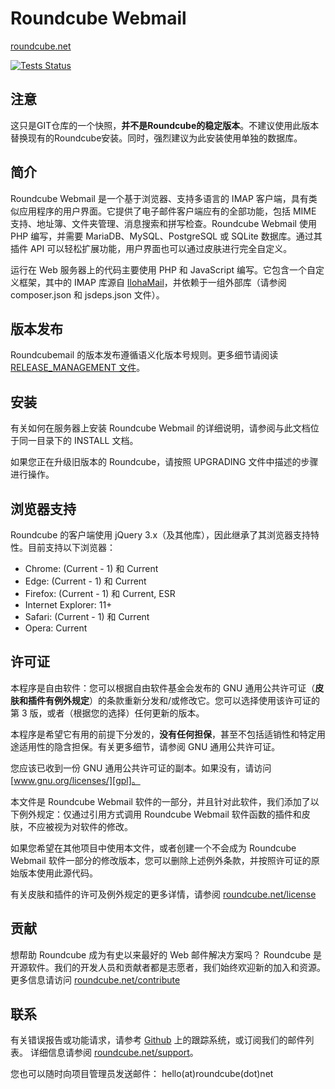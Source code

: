 Roundcube Webmail
=================
[roundcube.net](https://roundcube.net)

[![Tests Status](https://github.com/roundcube/roundcubemail/actions/workflows/tests.yml/badge.svg?branch=master)](https://github.com/roundcube/roundcubemail/actions/workflows/tests.yml)

注意
---------
这只是GIT仓库的一个快照，**并不是Roundcube的稳定版本**。不建议使用此版本替换现有的Roundcube安装。同时，强烈建议为此安装使用单独的数据库。


简介
------------
Roundcube Webmail 是一个基于浏览器、支持多语言的 IMAP 客户端，具有类似应用程序的用户界面。它提供了电子邮件客户端应有的全部功能，包括 MIME 支持、地址簿、文件夹管理、消息搜索和拼写检查。Roundcube Webmail 使用 PHP 编写，并需要 MariaDB、MySQL、PostgreSQL 或 SQLite 数据库。通过其插件 API 可以轻松扩展功能，用户界面也可以通过皮肤进行完全自定义。

运行在 Web 服务器上的代码主要使用 PHP 和 JavaScript 编写。它包含一个自定义框架，其中的 IMAP 库源自 [IlohaMail][iloha]，并依赖于一组外部库（请参阅 composer.json 和 jsdeps.json 文件）。

版本发布
--------

Roundcubemail 的版本发布遵循语义化版本号规则。更多细节请阅读 [RELEASE_MANAGEMENT 文件](RELEASE_MANAGEMENT.md)。

安装
------------
有关如何在服务器上安装 Roundcube Webmail 的详细说明，请参阅与此文档位于同一目录下的 INSTALL 文档。

如果您正在升级旧版本的 Roundcube，请按照 UPGRADING 文件中描述的步骤进行操作。

浏览器支持
---------------
Roundcube 的客户端使用 jQuery 3.x（及其他库），因此继承了其浏览器支持特性。目前支持以下浏览器：

- Chrome: (Current - 1) 和 Current
- Edge: (Current - 1) 和 Current
- Firefox: (Current - 1) 和 Current, ESR
- Internet Explorer: 11+
- Safari: (Current - 1) 和 Current
- Opera: Current

许可证
-------
本程序是自由软件：您可以根据自由软件基金会发布的 GNU 通用公共许可证（**皮肤和插件有例外规定**）的条款重新分发和/或修改它。您可以选择使用该许可证的第 3 版，或者（根据您的选择）任何更新的版本。

本程序是希望它有用的前提下分发的，**没有任何担保**，甚至不包括适销性和特定用途适用性的隐含担保。有关更多细节，请参阅 GNU 通用公共许可证。

您应该已收到一份 GNU 通用公共许可证的副本。如果没有，请访问 [www.gnu.org/licenses/][gpl]。

本文件是 Roundcube Webmail 软件的一部分，并且针对此软件，我们添加了以下例外规定：仅通过引用方式调用 Roundcube Webmail 软件函数的插件和皮肤，不应被视为对软件的修改。

如果您希望在其他项目中使用本文件，或者创建一个不会成为 Roundcube Webmail 软件一部分的修改版本，您可以删除上述例外条款，并按照许可证的原始版本使用此源代码。

有关皮肤和插件的许可及例外规定的更多详情，请参阅 [roundcube.net/license][license]

贡献
------------
想帮助 Roundcube 成为有史以来最好的 Web 邮件解决方案吗？
Roundcube 是开源软件。我们的开发人员和贡献者都是志愿者，我们始终欢迎新的加入和资源。
更多信息请访问 [roundcube.net/contribute][contrib]

联系
-------
有关错误报告或功能请求，请参考 [Github][githubissues] 上的跟踪系统，或订阅我们的邮件列表。
详细信息请参阅 [roundcube.net/support][support]。

您也可以随时向项目管理员发送邮件：
hello(at)roundcube(dot)net

[iloha]:        https://sourceforge.net/projects/ilohamail/
[gpl]:          https://www.gnu.org/licenses/
[license]:      https://roundcube.net/license
[contrib]:      https://roundcube.net/contribute
[support]:      https://roundcube.net/support
[githubissues]: https://github.com/roundcube/roundcubemail/issues